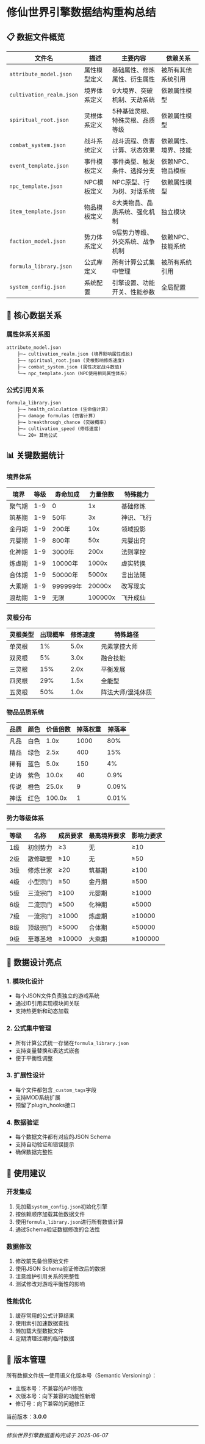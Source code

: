 # 修仙世界引擎数据结构重构总结

## 📋 数据文件概览

| 文件名 | 描述 | 主要内容 | 依赖关系 |
|--------|------|----------|----------|
| `attribute_model.json` | 属性模型定义 | 基础属性、修炼属性、衍生属性 | 被所有其他系统引用 |
| `cultivation_realm.json` | 境界体系定义 | 9大境界、突破机制、天劫系统 | 依赖属性模型 |
| `spiritual_root.json` | 灵根体系定义 | 5种基础灵根、特殊灵根、品质等级 | 依赖属性模型 |
| `combat_system.json` | 战斗系统定义 | 战斗流程、伤害计算、状态效果 | 依赖属性、境界、技能 |
| `event_template.json` | 事件模板定义 | 事件类型、触发条件、选择分支 | 依赖NPC、物品模板 |
| `npc_template.json` | NPC模板定义 | NPC原型、行为树、对话系统 | 依赖属性模型 |
| `item_template.json` | 物品模板定义 | 8大类物品、品质系统、强化机制 | 独立模块 |
| `faction_model.json` | 势力体系定义 | 9层势力等级、外交系统、战争机制 | 依赖NPC、技能系统 |
| `formula_library.json` | 公式库定义 | 所有计算公式集中管理 | 被所有系统引用 |
| `system_config.json` | 系统配置 | 引擎设置、功能开关、性能参数 | 全局配置 |

## 🔗 核心数据关系

### 属性体系关系图
```
attribute_model.json
    ├─→ cultivation_realm.json (境界影响属性成长)
    ├─→ spiritual_root.json (灵根影响修炼速度)
    ├─→ combat_system.json (属性决定战斗数值)
    └─→ npc_template.json (NPC使用相同属性体系)
```

### 公式引用关系
```
formula_library.json
    ├─→ health_calculation (生命值计算)
    ├─→ damage formulas (伤害计算)
    ├─→ breakthrough_chance (突破概率)
    ├─→ cultivation_speed (修炼速度)
    └─→ 20+ 其他公式
```

## 📊 关键数据统计

### 境界体系
| 境界 | 等级 | 寿命加成 | 力量倍数 | 特殊能力 |
|------|------|----------|----------|----------|
| 聚气期 | 1-9 | 0 | 1x | 基础修炼 |
| 筑基期 | 1-9 | 50年 | 3x | 神识、飞行 |
| 金丹期 | 1-9 | 200年 | 10x | 领域投影 |
| 元婴期 | 1-9 | 800年 | 50x | 元婴出窍 |
| 化神期 | 1-9 | 3000年 | 200x | 法则掌控 |
| 炼虚期 | 1-9 | 10000年 | 1000x | 虚实转换 |
| 合体期 | 1-9 | 50000年 | 5000x | 言出法随 |
| 大乘期 | 1-9 | 999999年 | 20000x | 改写现实 |
| 渡劫期 | 1-9 | 无限 | 100000x | 飞升成仙 |

### 灵根分布
| 灵根类型 | 出现概率 | 修炼速度 | 特殊路径 |
|----------|----------|----------|----------|
| 单灵根 | 1% | 5.0x | 元素掌控大师 |
| 双灵根 | 5% | 3.0x | 融合技能 |
| 三灵根 | 15% | 2.0x | 平衡发展 |
| 四灵根 | 29% | 1.5x | 全能型 |
| 五灵根 | 50% | 1.0x | 阵法大师/混沌体质 |

### 物品品质系统
| 品质 | 颜色 | 价值倍数 | 掉落权重 | 掉落率 |
|------|------|----------|----------|---------|
| 凡品 | 白色 | 1.0x | 1000 | 80% |
| 精品 | 绿色 | 2.5x | 400 | 15% |
| 稀有 | 蓝色 | 5.0x | 150 | 4% |
| 史诗 | 紫色 | 10.0x | 40 | 0.9% |
| 传说 | 橙色 | 25.0x | 9 | 0.09% |
| 神话 | 红色 | 100.0x | 1 | 0.01% |

### 势力等级体系
| 等级 | 名称 | 成员要求 | 最高境界要求 | 影响力要求 |
|------|------|----------|--------------|-------------|
| 1级 | 初创势力 | ≥3 | 无 | ≥10 |
| 2级 | 散修联盟 | ≥10 | 无 | ≥50 |
| 3级 | 修炼世家 | ≥20 | 筑基期 | ≥100 |
| 4级 | 小型宗门 | ≥50 | 金丹期 | ≥500 |
| 5级 | 三流宗门 | ≥100 | 元婴期 | ≥1000 |
| 6级 | 二流宗门 | ≥500 | 化神期 | ≥5000 |
| 7级 | 一流宗门 | ≥1000 | 炼虚期 | ≥10000 |
| 8级 | 顶级宗门 | ≥5000 | 合体期 | ≥50000 |
| 9级 | 至尊圣地 | ≥10000 | 大乘期 | ≥100000 |

## 🎯 数据设计亮点

### 1. 模块化设计
- 每个JSON文件负责独立的游戏系统
- 通过ID引用实现模块间关联
- 支持热更新和动态加载

### 2. 公式集中管理
- 所有计算公式统一存储在`formula_library.json`
- 支持变量替换和表达式嵌套
- 便于平衡性调整

### 3. 扩展性设计
- 每个文件都包含`_custom_tags`字段
- 支持MOD系统扩展
- 预留了plugin_hooks接口

### 4. 数据验证
- 每个数据文件都有对应的JSON Schema
- 支持自动验证和错误提示
- 确保数据完整性

## 🔧 使用建议

### 开发集成
1. 先加载`system_config.json`初始化引擎
2. 按依赖顺序加载其他数据文件
3. 使用`formula_library.json`进行所有数值计算
4. 通过Schema验证数据修改的合法性

### 数据修改
1. 修改前先备份原始文件
2. 使用JSON Schema验证修改后的数据
3. 注意维护引用关系的完整性
4. 测试修改对游戏平衡性的影响

### 性能优化
1. 缓存常用的公式计算结果
2. 使用索引加速数据查找
3. 懒加载大型数据文件
4. 定期清理过期的临时数据

## 📝 版本管理

所有数据文件统一使用语义化版本号（Semantic Versioning）：
- 主版本号：不兼容的API修改
- 次版本号：向下兼容的功能性新增
- 修订号：向下兼容的问题修正

当前版本：**3.0.0**

---

*修仙世界引擎数据重构完成于 2025-06-07*